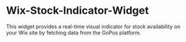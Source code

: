# Wix-Stock-Indicator-Widget
This widget provides a real-time visual indicator for stock availability on your Wix site by fetching data from the GoPos platform.
